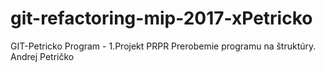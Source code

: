 # git-refactoring-mip-2017-xPetricko
GIT-Petricko
Program - 1.Projekt PRPR
Prerobemie programu na štruktúry.
Andrej Petričko
